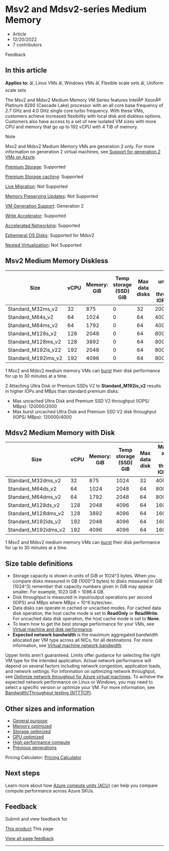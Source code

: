 # Msv2 and Mdsv2-series Medium Memory

* Article
* 12/20/2022
* 7 contributors

Feedback

## In this article

**Applies to:** âï¸ Linux VMs âï¸ Windows VMs âï¸ Flexible scale sets âï¸ Uniform scale sets

The Msv2 and Mdsv2 Medium Memory VM Series features IntelÂ® XeonÂ® Platinum 8280 (Cascade Lake) processor with an all core base frequency of 2.7 GHz and 4.0 GHz single core turbo frequency. With these VMs, customers achieve increased flexibility with local disk and diskless options. Customers also have access to a set of new isolated VM sizes with more CPU and memory that go up to 192 vCPU with 4 TiB of memory.

Note

Msv2 and Mdsv2 Medium Memory VMs are generation 2 only. For more information on generation 2 virtual machines, see [Support for generation 2 VMs on Azure](generation-2).

[Premium Storage](premium-storage-performance): Supported  

[Premium Storage caching](premium-storage-performance): Supported  

[Live Migration](maintenance-and-updates): Not Supported  

[Memory Preserving Updates](maintenance-and-updates): Not Supported  

[VM Generation Support](generation-2): Generation 2  

[Write Accelerator](how-to-enable-write-accelerator): Supported  

[Accelerated Networking](../virtual-network/create-vm-accelerated-networking-cli): Supported  

[Ephemeral OS Disks](ephemeral-os-disks): Supported for Mdsv2   

[Nested Virtualization](/en-us/virtualization/hyper-v-on-windows/user-guide/nested-virtualization): Not Supported   

## Msv2 Medium Memory Diskless

| Size | vCPU | Memory: GiB | Temp storage (SSD) GiB | Max data disks | Max uncached disk throughput: IOPS/MBps | Burst uncached disk throughput: IOPS/MBps1 | Max NICs | Expected network bandwidth (Mbps) |
| --- | --- | --- | --- | --- | --- | --- | --- | --- |
| Standard\_M32ms\_v2 | 32 | 875 | 0 | 32 | 20000/500 | 40000/1000 | 8 | 8000 |
| Standard\_M64s\_v2 | 64 | 1024 | 0 | 64 | 40000/1000 | 80000/2000 | 8 | 16000 |
| Standard\_M64ms\_v2 | 64 | 1792 | 0 | 64 | 40000/1000 | 80000/2000 | 8 | 16000 |
| Standard\_M128s\_v2 | 128 | 2048 | 0 | 64 | 80000/2000 | 80000/4000 | 8 | 30000 |
| Standard\_M128ms\_v2 | 128 | 3892 | 0 | 64 | 80000/2000 | 80000/4000 | 8 | 30000 |
| Standard\_M192is\_v22 | 192 | 2048 | 0 | 64 | 80000/2000 | 80000/4000 | 8 | 30000 |
| Standard\_M192ims\_v2 | 192 | 4096 | 0 | 64 | 80000/2000 | 80000/4000 | 8 | 30000 |

1 Msv2 and Mdsv2 medium memory VMs can [burst](disk-bursting) their disk performance for up to 30 minutes at a time.

2 Attaching Ultra Disk or Premium SSDs V2 to **Standard\_M192is\_v2** results in higher IOPs and MBps than standard premium disks:

* Max uncached Ultra Disk and Premium SSD V2 throughput (IOPS/ MBps): 120000/2000
* Max burst uncached Ultra Disk and Premium SSD V2 disk throughput (IOPS/ MBps): 120000/4000

## Mdsv2 Medium Memory with Disk

| Size | vCPU | Memory: GiB | Temp storage (SSD) GiB | Max data disk | Max cached and temp storage throughput: IOPS / MBps | Burst cached and temp storage throughput: IOPS/MBps1 | Max uncached disk throughput: IOPS/MBps | Burst uncached disk throughput: IOPS/MBps1 | Max NICs | Expected network bandwidth (Mbps) |
| --- | --- | --- | --- | --- | --- | --- | --- | --- | --- | --- |
| Standard\_M32dms\_v2 | 32 | 875 | 1024 | 32 | 40000/400 | 40000/1000 | 20000/500 | 40000/1000 | 8 | 8000 |
| Standard\_M64ds\_v2 | 64 | 1024 | 2048 | 64 | 80000/800 | 80000/2000 | 40000/1000 | 80000/2000 | 8 | 16000 |
| Standard\_M64dms\_v2 | 64 | 1792 | 2048 | 64 | 80000/800 | 80000/2000 | 40000/1000 | 80000/2000 | 8 | 16000 |
| Standard\_M128ds\_v2 | 128 | 2048 | 4096 | 64 | 160000/1600 | 250000/4000 | 80000/2000 | 80000/4000 | 8 | 30000 |
| Standard\_M128dms\_v2 | 128 | 3892 | 4096 | 64 | 160000/1600 | 250000/4000 | 80000/2000 | 80000/4000 | 8 | 30000 |
| Standard\_M192ids\_v2 | 192 | 2048 | 4096 | 64 | 160000/1600 | 250000/4000 | 80000/2000 | 80000/4000 | 8 | 30000 |
| Standard\_M192idms\_v2 | 192 | 4096 | 4096 | 64 | 160000/1600 | 250000/4000 | 80000/2000 | 80000/4000 | 8 | 30000 |

1 Msv2 and Mdsv2 medium memory VMs can [burst](disk-bursting) their disk performance for up to 30 minutes at a time.

## Size table definitions

* Storage capacity is shown in units of GiB or 1024^3 bytes. When you compare disks measured in GB (1000^3 bytes) to disks measured in GiB (1024^3) remember that capacity numbers given in GiB may appear smaller. For example, 1023 GiB = 1098.4 GB.
* Disk throughput is measured in input/output operations per second (IOPS) and MBps where MBps = 10^6 bytes/sec.
* Data disks can operate in cached or uncached modes. For cached data disk operation, the host cache mode is set to **ReadOnly** or **ReadWrite**. For uncached data disk operation, the host cache mode is set to **None**.
* To learn how to get the best storage performance for your VMs, see [Virtual machine and disk performance](disks-performance).
* **Expected network bandwidth** is the maximum aggregated bandwidth allocated per VM type across all NICs, for all destinations. For more information, see [Virtual machine network bandwidth](../virtual-network/virtual-machine-network-throughput).

Upper limits aren't guaranteed. Limits offer guidance for selecting the right VM type for the intended application. Actual network performance will depend on several factors including network congestion, application loads, and network settings. For information on optimizing network throughput, see [Optimize network throughput for Azure virtual machines](../virtual-network/virtual-network-optimize-network-bandwidth). To achieve the expected network performance on Linux or Windows, you may need to select a specific version or optimize your VM. For more information, see [Bandwidth/Throughput testing (NTTTCP)](../virtual-network/virtual-network-bandwidth-testing).

## Other sizes and information

* [General purpose](sizes-general)
* [Memory optimized](sizes-memory)
* [Storage optimized](sizes-storage)
* [GPU optimized](sizes-gpu)
* [High performance compute](sizes-hpc)
* [Previous generations](sizes-previous-gen)

Pricing Calculator: [Pricing Calculator](https://azure.microsoft.com/pricing/calculator/)

## Next steps

Learn more about how [Azure compute units (ACU)](acu) can help you compare compute performance across Azure SKUs.

## Feedback

Submit and view feedback for

[This product](https://feedback.azure.com/d365community/forum/ec2f1827-be25-ec11-b6e6-000d3a4f0f1c)
This page

[View all page feedback](https://github.com/MicrosoftDocs/azure-docs/issues)

---
